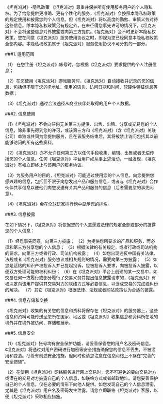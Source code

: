 《坦克派对》-隐私政策
《坦克派对》尊重并保护所有使用服务用户的个人隐私权。为了给您提供更准确、更有个性化的服务，《坦克派对》会按照本隐私权政策的规定使用和披露您的个人信息。但《坦克派对》将以高度的勤勉、审慎义务对待这些信息。除本隐私权政策另有规定外，在未征得您事先许可的情况下，《坦克派对》不会将这些信息对外披露或向第三方提供。《坦克派对》会不时更新本隐私权政策。您在同意《坦克派对》服务使用协议之时，即视为您已经同意本隐私权政策全部内容。本隐私权政策属于《坦克派对》服务使用协议不可分割的一部分。

###1. 适用范围

（1） 在您注册《坦克派对》帐号时，您根据《坦克派对》要求提供的个人注册信息；

（2）在您使用《坦克派对》游戏服务时，《坦克派对》自动接收并记录的您的信息，包括但不限于您的IP地址、使用的语言、访问日期和时间、软硬件特征信息等数据；

（3）《坦克派对》通过合法途径从商业伙伴处取得的用户个人数据。

###2. 信息使用

（1）《坦克派对》不会向任何无关第三方提供、出售、出租、分享或交易您的个人信息，除非事先得到您的许可，或该第三方和《坦克派对》（含《坦克派对》关联公司）单独或共同为您提供服务，且在该服务结束后，其将被禁止访问包括其以前能够访问的所有这些资料。

（2）《坦克派对》亦不允许任何第三方以任何手段收集、编辑、出售或者无偿传播您的个人信息。任何《坦克派对》平台用户如从事上述活动，一经发现，《坦克派对》有权立即终止与该用户的服务协议。

（3）为服务用户的目的，《坦克派对》可能通过使用您的个人信息，向您提供您感兴趣的信息，包括但不限于向您发出产品和服务信息，或者与《坦克派对》合作伙伴共享信息以便他们向您发送有关其产品和服务的信息（后者需要您的事先同意）。

（4）《坦克派对》会在全球玩家排行榜中显示您的排名。

###3. 信息披露

在如下情况下，《坦克派对》将依据您的个人意愿或法律的规定全部或部分的披露您的个人信息：

（1）经您事先同意，向第三方披露； （2）为提供您所要求的产品和服务，而必须和第三方分享您的个人信息； （3）根据法律的有关规定，或者行政或司法机构的要求，向第三方或者行政、司法机构披露； （4）如您出现违反中国有关法律、法规或者《坦克派对》服务协议或相关规则的情况，需要向第三方披露； （5）如您是适格的知识产权投诉人并已提起投诉，应被投诉人要求，向被投诉人披露，以便双方处理可能的权利纠纷； （6）在《坦克派对》平台上创建的某一交易中，如交易任何一方履行或部分履行了交易义务并提出信息披露请求的，《坦克派对》有权决定向该用户提供其交易对方的联络方式等必要信息，以促成交易的完成或纠纷的解决。 （7）其它《坦克派对》根据法律、法规或者网站政策认为合适的披露。

###4. 信息存储和交换

《坦克派对》收集的有关您的信息和资料将保存在《坦克派对》的服务器上，这些信息和资料可能传送至您所在国家、地区或《坦克派对》收集信息和资料所在地的境外并在境外被访问、存储和展示。

###5. 信息安全

（1）《坦克派对》帐号均有安全保护功能，请妥善保管您的用户名及密码信息。《坦克派对》将通过对用户密码进行加密等安全措施确保您的信息不丢失，不被滥用和变造。尽管有前述安全措施，但同时也请您注意在信息网络上不存在“完善的安全措施”。

（2）在使用《坦克派对》网络服务进行网上交易时，您不可避免的要向交易对方或潜在的交易对方披露自己的个人信息，如联络方式或者邮政地址。请您妥善保护自己的个人信息，仅在必要的情形下向他人提供。如您发现自己的个人信息泄密，尤其是《坦克派对》用户名及密码发生泄露，请您立即联络《坦克派对》客服，以便《坦克派对》采取相应措施。